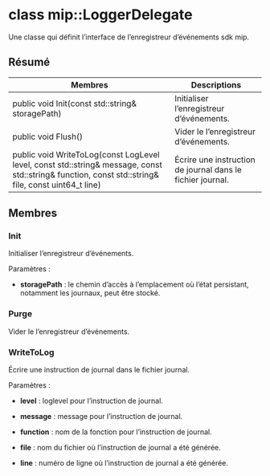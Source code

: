 # <a name="class-miploggerdelegate"></a>class mip::LoggerDelegate 
Une classe qui définit l’interface de l’enregistreur d’événements sdk mip.
  
## <a name="summary"></a>Résumé
 Membres                        | Descriptions                                
--------------------------------|---------------------------------------------
 public void Init(const std::string& storagePath)  |  Initialiser l’enregistreur d’événements.
 public void Flush()  |  Vider le l’enregistreur d’événements.
 public void WriteToLog(const LogLevel level, const std::string& message, const std::string& function, const std::string& file, const uint64_t line)  |  Écrire une instruction de journal dans le fichier journal.
  
## <a name="members"></a>Membres
  
### <a name="init"></a>Init
Initialiser l’enregistreur d’événements.

Paramètres :  
* **storagePath** : le chemin d’accès à l’emplacement où l’état persistant, notamment les journaux, peut être stocké.


  
### <a name="flush"></a>Purge
Vider le l’enregistreur d’événements.
  
### <a name="writetolog"></a>WriteToLog
Écrire une instruction de journal dans le fichier journal.

Paramètres :  
* **level** : loglevel pour l’instruction de journal. 


* **message** : message pour l’instruction de journal. 


* **function** : nom de la fonction pour l’instruction de journal. 


* **file** : nom du fichier où l’instruction de journal a été générée. 


* **line** : numéro de ligne où l’instruction de journal a été générée.

